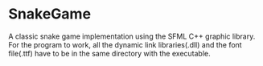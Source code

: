 # SnakeGame
A classic snake game implementation using the SFML C++ graphic library.
 For the program to work, all the dynamic link libraries(.dll) and the font file(.ttf) have to be in the same directory with the executable.
 
